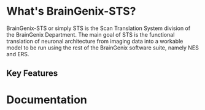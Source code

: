 
# What's BrainGenix-STS?

BrainGenix-STS or simply STS is the Scan Translation System division of the BrainGenix Department. The main goal of STS is the functional translation of neuronal architecture from imaging data into a workable model to be run using the rest of the BrainGenix software suite, namely NES and ERS.

## Key Features

# Documentation
